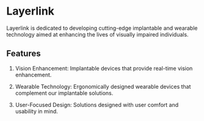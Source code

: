 # Layerlink

Layerlink is dedicated to developing cutting-edge implantable and wearable technology aimed at enhancing the lives of visually impaired individuals.

## Features

1. Vision Enhancement: Implantable devices that provide real-time vision enhancement.

1. Wearable Technology: Ergonomically designed wearable devices that complement our implantable solutions.

1. User-Focused Design: Solutions designed with user comfort and usability in mind.